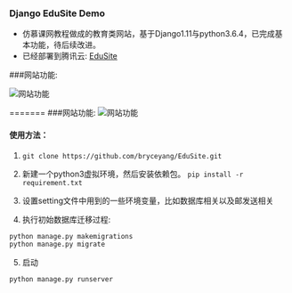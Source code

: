 ### Django EduSite Demo

- 仿慕课网教程做成的教育类网站，基于Django1.11与python3.6.4，已完成基本功能，待后续改进。
- 已经部署到腾讯云: [EduSite](http://www.djangoflask.cn)

###网站功能:

![网站功能](http://oq782gkz3.bkt.clouddn.com/site_func.png)

=======
###网站功能:
![网站功能](http://oq782gkz3.bkt.clouddn.com/site_func.png)
#### 使用方法：

1. `git clone https://github.com/bryceyang/EduSite.git`

2. 新建一个python3虚拟环境，然后安装依赖包。
```pip install -r requirement.txt```

3. 设置setting文件中用到的一些环境变量，比如数据库相关以及邮发送相关

4. 执行初始数据库迁移过程:
```python
python manage.py makemigrations
python manage.py migrate
```

5. 启动
```python
python manage.py runserver
```
